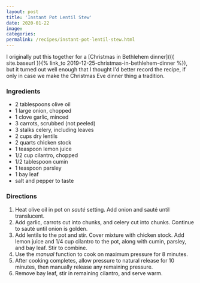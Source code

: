 ```yaml
---
layout: post
title: 'Instant Pot Lentil Stew'
date: 2020-01-22
image:
categories:
permalink: /recipes/instant-pot-lentil-stew.html
---
```


I originally put this together for a [Christmas in Bethlehem dinner]({{ site.baseurl }}{% link_to 2019-12-25-christmas-in-bethlehem-dinner %}), but it turned out well enough that I thought I'd better record the recipe, if only in case we make the Christmas Eve dinner thing a tradition.

### Ingredients

- 2 tablespoons olive oil
- 1 large onion, chopped
- 1 clove garlic, minced
- 3 carrots, scrubbed (not peeled)
- 3 stalks celery, including leaves
- 2 cups dry lentils
- 2 quarts chicken stock
- 1 teaspoon lemon juice
- 1/2 cup cilantro, chopped
- 1/2 tablespoon cumin
- 1 teaspoon parsley
- 1 bay leaf
- salt and pepper to taste

### Directions

1. Heat olive oil in pot on _sauté_ setting. Add onion and sauté until translucent.
2. Add garlic, carrots cut into chunks, and celery cut into chunks. Continue to sauté until onion is golden.
3. Add lentils to the pot and stir. Cover mixture with chicken stock. Add lemon juice and 1/4 cup cilantro to the pot, along with cumin, parsley, and bay leaf. Stir to combine.
4. Use the _manual_ function to cook on maximum pressure for 8 minutes.
5. After cooking completes, allow pressure to natural release for 10 minutes, then manually release any remaining pressure.
6. Remove bay leaf, stir in remaining cilantro, and serve warm.

